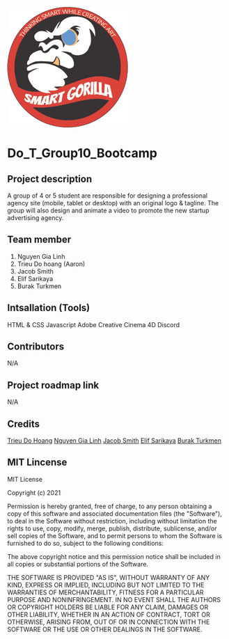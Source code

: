 ![Logo](https://github.com/trieucool274/Do_T_Group10_Bootcamp/blob/main/bootcamp/images/videoLogo.png)



# Do_T_Group10_Bootcamp

## Project description
A group of 4 or 5 student are responsible for designing a professional agency site (mobile, tablet or desktop) with an original logo & tagline. 
The group will also design and animate a video to promote the new startup advertising agency.

## Team member

1. Nguyen Gia Linh 
2. Trieu Do hoang (Aaron)
3. Jacob Smith
4. Elif Sarikaya
5. Burak Turkmen

## Intsallation (Tools)
HTML & CSS
Javascript
Adobe Creative
Cinema 4D
Discord
## Contributors
N/A

## Project roadmap link

N/A

## Credits

[Trieu Do Hoang](https://github.com/trieucool274)
[Nguyen Gia Linh](https://github.com/Ery205275)
[Jacob Smith](https://github.com/dizzyhippie)
[Elif Sarikaya](https://github.com/Sarikayaelif)
[Burak Turkmen](https://github.com/brktrkmn)

## MIT Lincense
MIT License

Copyright (c) 2021 

Permission is hereby granted, free of charge, to any person obtaining a copy
of this software and associated documentation files (the "Software"), to deal
in the Software without restriction, including without limitation the rights
to use, copy, modify, merge, publish, distribute, sublicense, and/or sell
copies of the Software, and to permit persons to whom the Software is
furnished to do so, subject to the following conditions:

The above copyright notice and this permission notice shall be included in all
copies or substantial portions of the Software.

THE SOFTWARE IS PROVIDED "AS IS", WITHOUT WARRANTY OF ANY KIND, EXPRESS OR
IMPLIED, INCLUDING BUT NOT LIMITED TO THE WARRANTIES OF MERCHANTABILITY,
FITNESS FOR A PARTICULAR PURPOSE AND NONINFRINGEMENT. IN NO EVENT SHALL THE
AUTHORS OR COPYRIGHT HOLDERS BE LIABLE FOR ANY CLAIM, DAMAGES OR OTHER
LIABILITY, WHETHER IN AN ACTION OF CONTRACT, TORT OR OTHERWISE, ARISING FROM,
OUT OF OR IN CONNECTION WITH THE SOFTWARE OR THE USE OR OTHER DEALINGS IN THE
SOFTWARE.
